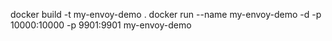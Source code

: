 docker build -t my-envoy-demo . 
docker run --name my-envoy-demo -d -p 10000:10000 -p 9901:9901 my-envoy-demo 
